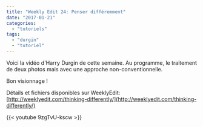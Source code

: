 ```yaml
---
title: "Weekly Edit 24: Penser différemment"
date: "2017-01-21"
categories: 
  - "tutoriels"
tags: 
  - "durgin"
  - "tutoriel"
---
```


Voici la vidéo d'Harry Durgin de cette semaine. Au programme, le traitement de deux photos mais avec une approche non-conventionnelle.

Bon visionnage !

Détails et fichiers disponibles sur WeeklyEdit: [http://weeklyedit.com/thinking-differently/](http://weeklyedit.com/thinking-differently/)

{{< youtube 9zgTvU-kscw >}}
